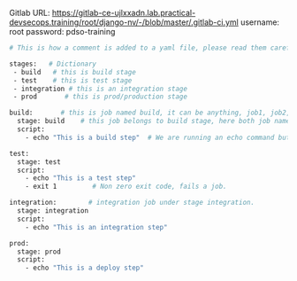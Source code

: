 
Gitlab URL: https://gitlab-ce-ujlxxadn.lab.practical-devsecops.training/root/django-nv/-/blob/master/.gitlab-ci.yml
username: root
password: pdso-training
```bash
# This is how a comment is added to a yaml file, please read them carefully.

stages:   # Dictionary
 - build   # this is build stage
 - test    # this is test stage
 - integration # this is an integration stage
 - prod       # this is prod/production stage

build:       # this is job named build, it can be anything, job1, job2, etc.,
  stage: build    # this job belongs to build stage, here both job name and stage name is same i.e., build
  script:
    - echo "This is a build step"  # We are running an echo command but it can be any command.

test:
  stage: test
  script:
    - echo "This is a test step"
    - exit 1         # Non zero exit code, fails a job.

integration:        # integration job under stage integration.
  stage: integration 
  script:
    - echo "This is an integration step"

prod:
  stage: prod
  script:
    - echo "This is a deploy step"
```
